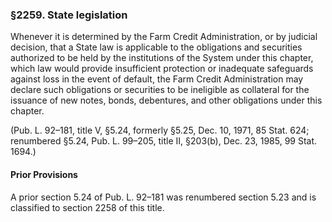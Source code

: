 ### §2259. State legislation ###

Whenever it is determined by the Farm Credit Administration, or by judicial decision, that a State law is applicable to the obligations and securities authorized to be held by the institutions of the System under this chapter, which law would provide insufficient protection or inadequate safeguards against loss in the event of default, the Farm Credit Administration may declare such obligations or securities to be ineligible as collateral for the issuance of new notes, bonds, debentures, and other obligations under this chapter.

(Pub. L. 92–181, title V, §5.24, formerly §5.25, Dec. 10, 1971, 85 Stat. 624; renumbered §5.24, Pub. L. 99–205, title II, §203(b), Dec. 23, 1985, 99 Stat. 1694.)

#### Prior Provisions ####

A prior section 5.24 of Pub. L. 92–181 was renumbered section 5.23 and is classified to section 2258 of this title.